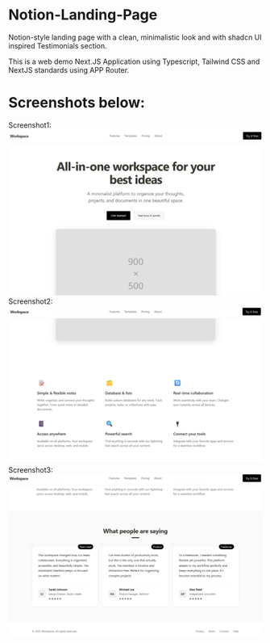 # Notion-Landing-Page

Notion-style landing page with a clean, minimalistic look and with shadcn UI inspired Testimonials section.

This is a web demo Next.JS Application using Typescript, Tailwind CSS and NextJS standards using APP Router.

# Screenshots below:
Screenshot1:
![Screenshot1](Screenshots/Screenshot1.png)
Screenshot2:
![Screenshot2](Screenshots/Screenshot2.png)
Screenshot3:
![Screensho3](Screenshots/Screenshot3.png)
